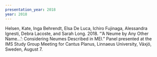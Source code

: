 ```yaml
---
presentation_year: 2018
year: 2018
---
```


Helsen, Kate, Inga Behrendt, Elsa De Luca, Ichiro Fujinaga, Alessandra Ignesti, Debra Lacoste, and Sarah Long. 2018. “‘A Neume by Any Other Name...’: Considering Neumes Described in MEI.” Panel presented at the IMS Study Group Meeting for Cantus Planus, Linnaeus University, Växjö, Sweden, August 7.